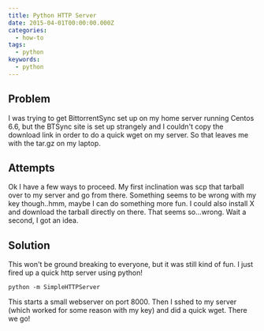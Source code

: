 ```yaml
---
title: Python HTTP Server
date: 2015-04-01T00:00:00.000Z
categories:
  - how-to
tags:
  - python
keywords:
  - python
---
```


## Problem
I was trying to get BittorrentSync set up on my home server running Centos 6.6, but the BTSync site is set up strangely and I couldn't copy the download link in order to do a quick wget on my server. So that leaves me with the tar.gz on my laptop.

## Attempts
Ok I have a few ways to proceed. My first inclination was scp that tarball over to my server and go from there. Something seems to be wrong with my key though..hmm, maybe I can do something more fun. I could also install X and download the tarball directly on there. That seems so...wrong. Wait a second, I got an idea.

## Solution
This won't be ground breaking to everyone, but it was still kind of fun. I just fired up a quick http server using python!

	python -m SimpleHTTPServer

This starts a small webserver on port 8000. Then I sshed to my server (which worked for some reason with my key) and did a quick wget. There we go!
